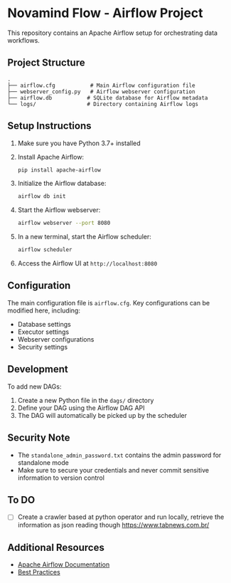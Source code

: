 # Novamind Flow - Airflow Project

This repository contains an Apache Airflow setup for orchestrating data workflows.

## Project Structure

```
.
├── airflow.cfg           # Main Airflow configuration file
├── webserver_config.py   # Airflow webserver configuration
├── airflow.db           # SQLite database for Airflow metadata
└── logs/                # Directory containing Airflow logs
```

## Setup Instructions

1. Make sure you have Python 3.7+ installed
2. Install Apache Airflow:
   ```bash
   pip install apache-airflow
   ```

3. Initialize the Airflow database:
   ```bash
   airflow db init
   ```

4. Start the Airflow webserver:
   ```bash
   airflow webserver --port 8080
   ```

5. In a new terminal, start the Airflow scheduler:
   ```bash
   airflow scheduler
   ```

6. Access the Airflow UI at `http://localhost:8080`

## Configuration

The main configuration file is `airflow.cfg`. Key configurations can be modified here, including:
- Database settings
- Executor settings
- Webserver configurations
- Security settings

## Development

To add new DAGs:
1. Create a new Python file in the `dags/` directory
2. Define your DAG using the Airflow DAG API
3. The DAG will automatically be picked up by the scheduler

## Security Note

- The `standalone_admin_password.txt` contains the admin password for standalone mode
- Make sure to secure your credentials and never commit sensitive information to version control

## To DO

- [ ] Create a crawler based at python operator and run locally, retrieve the information as json reading though https://www.tabnews.com.br/ 

## Additional Resources

- [Apache Airflow Documentation](https://airflow.apache.org/docs/apache-airflow/stable/index.html)
- [Best Practices](https://airflow.apache.org/docs/apache-airflow/stable/best-practices.html) 